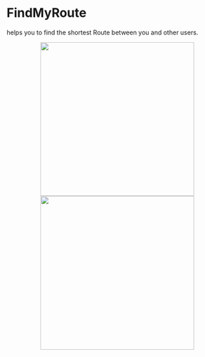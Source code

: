 # FindMyRoute

helps you to find the shortest Route between you and other users.

<p align="center">
  <img src="https://image.ibb.co/f2p9fw/Main.png" width="350"/>
  <img src="https://image.ibb.co/f2p9fw/Main.png" width="350"/>
</p>
